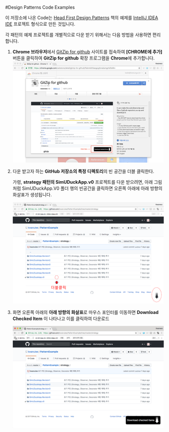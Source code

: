 #Design Patterns Code Examples

이 저장소에 나온 Code는 [Head First Design Patterns](http://shop.oreilly.com/product/9780596007126.do) 책의 예제를 [IntelliJ IDEA IDE](https://www.jetbrains.com/idea/) 프로젝트 형식으로 만든 것입니다.

각 패턴의 예제 프로젝트를 개별적으로 다운 받기 위해서는 다음 방법을 사용하면 편리합니다.

1. **Chrome 브라우저**에서 [GitZip for github](https://chrome.google.com/webstore/detail/gitzip-for-github/ffabmkklhbepgcgfonabamgnfafbdlkn) 사이트를 접속하여 **[CHROME에 추가]** 버튼을 클릭하여 **GitZip for github** 확장 프로그램을 **Chrome**에 추가합니다.
![DownGit 예제](figure/gitzip-install.png)
2. 다운 받고자 하는 **GitHub 저장소의 특정 디렉토리**의 빈 공간을 더블 클릭한다.

	가령, **strategy 패턴의 SimUDuckApp.v0** 프로젝트를 다운 받으려면, 아래 그림처럼 SimUDuckApp.V0 폴더 행의 빈공간을 클릭하면 오른쪽 아래에 아래 방향의 화살표가 생성됩니다.

	![DownGit 예제](figure/git-folder-download1.png) 

3. 화면 오른쪽 아래의 **아래 방향의 화살표**로 마우스 포인터를 이동하면 **Download Checked Item** 이 나타나고 이를 클릭하여 다운로드

	![DownGit 예제](figure/git-folder-download2.png) 